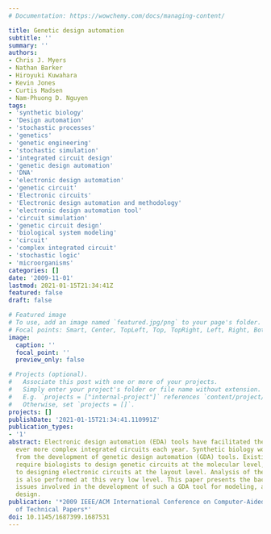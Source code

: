 ```yaml
---
# Documentation: https://wowchemy.com/docs/managing-content/

title: Genetic design automation
subtitle: ''
summary: ''
authors:
- Chris J. Myers
- Nathan Barker
- Hiroyuki Kuwahara
- Kevin Jones
- Curtis Madsen
- Nam-Phuong D. Nguyen
tags:
- 'synthetic biology'
- 'Design automation'
- 'stochastic processes'
- 'genetics'
- 'genetic engineering'
- 'stochastic simulation'
- 'integrated circuit design'
- 'genetic design automation'
- 'DNA'
- 'electronic design automation'
- 'genetic circuit'
- 'Electronic circuits'
- 'Electronic design automation and methodology'
- 'electronic design automation tool'
- 'circuit simulation'
- 'genetic circuit design'
- 'biological system modeling'
- 'circuit'
- 'complex integrated circuit'
- 'stochastic logic'
- 'microorganisms'
categories: []
date: '2009-11-01'
lastmod: 2021-01-15T21:34:41Z
featured: false
draft: false

# Featured image
# To use, add an image named `featured.jpg/png` to your page's folder.
# Focal points: Smart, Center, TopLeft, Top, TopRight, Left, Right, BottomLeft, Bottom, BottomRight.
image:
  caption: ''
  focal_point: ''
  preview_only: false

# Projects (optional).
#   Associate this post with one or more of your projects.
#   Simply enter your project's folder or file name without extension.
#   E.g. `projects = ["internal-project"]` references `content/project/deep-learning/index.md`.
#   Otherwise, set `projects = []`.
projects: []
publishDate: '2021-01-15T21:34:41.110991Z'
publication_types:
- '1'
abstract: Electronic design automation (EDA) tools have facilitated the design of
  ever more complex integrated circuits each year. Synthetic biology would also benefit
  from the development of genetic design automation (GDA) tools. Existing GDA tools
  require biologists to design genetic circuits at the molecular level, roughly equivalent
  to designing electronic circuits at the layout level. Analysis of these circuits
  is also performed at this very low level. This paper presents the background and
  issues involved in the development of such a GDA tool for modeling, analysis, and
  design.
publication: '*2009 IEEE/ACM International Conference on Computer-Aided Design - Digest
  of Technical Papers*'
doi: 10.1145/1687399.1687531
---
```

